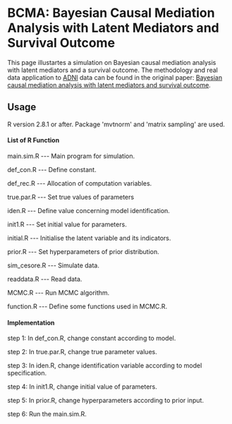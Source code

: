 # BCMA: Bayesian Causal Mediation Analysis with Latent Mediators and Survival Outcome

This page illustartes a simulation on Bayesian causal mediation analysis with latent mediators and a survival outcome. The methodology and real data application to [ADNI](http://adni.loni.usc.edu/) data can be found in the original paper:
[Bayesian causal mediation analysis with latent mediators and survival outcome](https://doi.org/10.1080/10705511.2020.1863154).


## Usage

R version 2.8.1 or after. Package 'mvtnorm' and 'matrix sampling' are used.

#### List of R Function


main.sim.R		--- Main program for simulation.

def_con.R		  --- Define constant.

def_rec.R		  --- Allocation of computation variables.

true.par.R		--- Set true values of parameters

iden.R			--- Define value concerning model identification.

init1.R			--- Set initial value for parameters.

initial.R		--- Initialise the latent variable and its indicators.

prior.R			--- Set hyperparameters of prior distribution.

sim_cesore.R		--- Simulate data.

readdata.R		--- Read data.

MCMC.R			--- Run MCMC algorithm.

function.R		--- Define some functions used in MCMC.R.


#### Implementation

step 1: In def_con.R, change constant according to model.

step 2: In true.par.R, 	change true parameter values.

step 3: In iden.R, 	change identification variable according to model specification.

step 4: In init1.R,	change initial value of parameters.

step 5: In prior.R, 	change hyperparameters according to prior input.

step 6: Run the main.sim.R.


